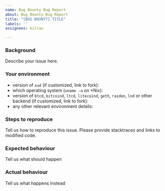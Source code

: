 ```yaml
---
name: Bug Bounty Bug Report
about: Bug Bounty Bug Report
title: "[BUG BOUNTY] TITLE"
labels: ''
assignees: kilrau

---
```


### Background

Describe your issue here.

### Your environment

* version of `xud` (if customized, link to fork):
* which operating system (`uname -a` on *Nix):
* version of `btcd`, `bitcoind`, `ltcd`, `litecoind`, `geth`, `raiden`, `lnd` or other backend (if customized, link to fork):
* any other relevant environment details:

### Steps to reproduce

Tell us how to reproduce this issue. Please provide stacktraces and links to modified code.

### Expected behaviour

Tell us what should happen

### Actual behaviour

Tell us what happens instead
